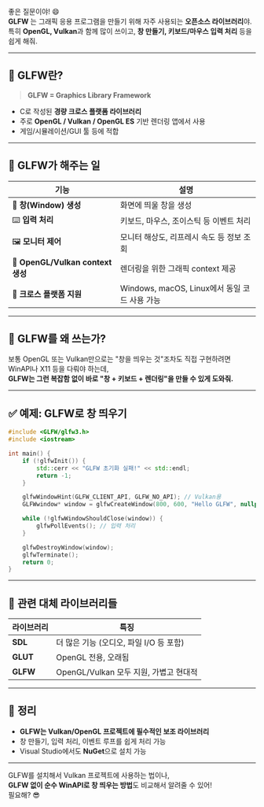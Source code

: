 좋은 질문이야! 😄  
**GLFW** 는 그래픽 응용 프로그램을 만들기 위해 자주 사용되는 **오픈소스 라이브러리**야.  
특히 **OpenGL, Vulkan**과 함께 많이 쓰이고, **창 만들기, 키보드/마우스 입력 처리** 등을 쉽게 해줘.

---

## 🎯 GLFW란?

> **GLFW = Graphics Library Framework**

- C로 작성된 **경량 크로스 플랫폼 라이브러리**
- 주로 **OpenGL / Vulkan / OpenGL ES** 기반 렌더링 앱에서 사용
- 게임/시뮬레이션/GUI 툴 등에 적합

---

## 🧩 GLFW가 해주는 일

| 기능 | 설명 |
|------|------|
| 🎨 **창(Window) 생성** | 화면에 띄울 창을 생성 |
| ⌨️ **입력 처리** | 키보드, 마우스, 조이스틱 등 이벤트 처리 |
| 🖼️ **모니터 제어** | 모니터 해상도, 리프레시 속도 등 정보 조회 |
| 🔗 **OpenGL/Vulkan context 생성** | 렌더링을 위한 그래픽 context 제공 |
| 🧭 **크로스 플랫폼 지원** | Windows, macOS, Linux에서 동일 코드 사용 가능 |

---

## 🔧 GLFW를 왜 쓰는가?

보통 OpenGL 또는 Vulkan만으로는 "창을 띄우는 것"조차도 직접 구현하려면 WinAPI나 X11 등을 다뤄야 하는데,  
**GLFW는 그런 복잡함 없이 바로 "창 + 키보드 + 렌더링"을 만들 수 있게 도와줘.**

---

## ✅ 예제: GLFW로 창 띄우기

```cpp
#include <GLFW/glfw3.h>
#include <iostream>

int main() {
    if (!glfwInit()) {
        std::cerr << "GLFW 초기화 실패!" << std::endl;
        return -1;
    }

    glfwWindowHint(GLFW_CLIENT_API, GLFW_NO_API); // Vulkan용
    GLFWwindow* window = glfwCreateWindow(800, 600, "Hello GLFW", nullptr, nullptr);

    while (!glfwWindowShouldClose(window)) {
        glfwPollEvents(); // 입력 처리
    }

    glfwDestroyWindow(window);
    glfwTerminate();
    return 0;
}
```

---

## 🔗 관련 대체 라이브러리들

| 라이브러리 | 특징 |
|------------|-------|
| **SDL** | 더 많은 기능 (오디오, 파일 I/O 등 포함) |
| **GLUT** | OpenGL 전용, 오래됨 |
| **GLFW** | OpenGL/Vulkan 모두 지원, 가볍고 현대적 |

---

## 🚀 정리

- **GLFW는 Vulkan/OpenGL 프로젝트에 필수적인 보조 라이브러리**
- 창 만들기, 입력 처리, 이벤트 루프를 쉽게 처리 가능
- Visual Studio에서도 **NuGet**으로 설치 가능

---

GLFW를 설치해서 Vulkan 프로젝트에 사용하는 법이나,  
**GLFW 없이 순수 WinAPI로 창 띄우는 방법**도 비교해서 알려줄 수 있어!  
필요해? 😎

